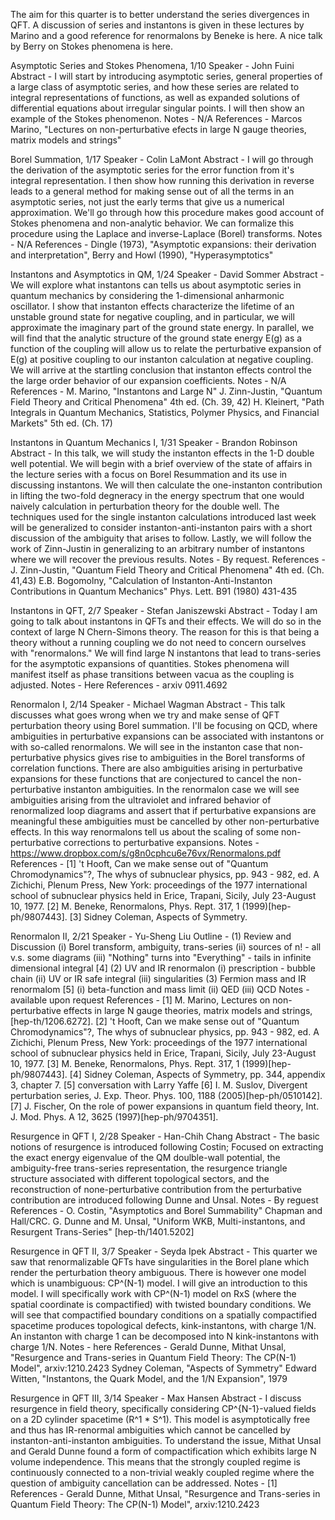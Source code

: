 The aim for this quarter is to better understand the series divergences in QFT. A discussion of series and instantons is given in these lectures by Marino and a good reference for renormalons by Beneke is here. A nice talk by Berry on Stokes phenomena is here.


Asymptotic Series and Stokes Phenomena, 1/10
Speaker - John Fuini
Abstract - I will start by introducing asymptotic series, general properties of a large class of asymptotic series, and how these series are related to integral representations of functions, as well as expanded solutions of differential equations about irregular singular points. I will then show an example of the Stokes phenomenon.
Notes - N/A
References - Marcos Marino, "Lectures on non-perturbative efects in large N gauge theories, matrix models and strings"

Borel Summation, 1/17
Speaker - Colin LaMont
Abstract - I will go through the derivation of the asymptotic series for the error function from it's integral representation. I then show how running this derivation in reverse leads to a general method for making sense out of all the terms in an asymptotic series, not just the early terms that give us a numerical approximation. We'll go through how this procedure makes good account of Stokes phenomena and non-analytic behavior. We can formalize this procedure using the Laplace and inverse-Laplace (Borel) transforms.
Notes - N/A
References - Dingle (1973), "Asymptotic expansions: their derivation and interpretation", Berry and Howl (1990), "Hyperasymptotics"

Instantons and Asymptotics in QM, 1/24
Speaker - David Sommer
Abstract - We will explore what instantons can tells us about asymptotic series in quantum mechanics by considering the 1-dimensional anharmonic oscillator. I show that instanton effects characterize the lifetime of an unstable ground state for negative coupling, and in particular, we will approximate the imaginary part of the ground state energy. In parallel, we will find that the analytic structure of the ground state energy E(g) as a function of the coupling will allow us to relate the perturbative expansion of E(g) at positive coupling to our instanton calculation at negative coupling. We will arrive at the startling conclusion that instanton effects control the the large order behavior of our expansion coefficients.
Notes - N/A
References -
M. Marino, "Instantons and Large N"
J. Zinn-Justin, "Quantum Field Theory and Critical Phenomena" 4th ed. (Ch. 39, 42)
H. Kleinert, "Path Integrals in Quantum Mechanics, Statistics, Polymer Physics, and Financial Markets" 5th ed. (Ch. 17)

Instantons in Quantum Mechanics I, 1/31
Speaker - Brandon Robinson
Abstract - In this talk, we will study the instanton effects in the 1-D double well potential. We will begin with a brief overview of the state of affairs in the lecture series with a focus on Borel Resummation and its use in discussing instantons. We will then calculate the one-instanton contribution in lifting the two-fold degneracy in the energy spectrum that one would naively calculation in perturbation theory for the double well. The techniques used for the single instanton calculations introduced last week will be generalized to consider instanton-anti-instanton pairs with a short discussion of the ambiguity that arises to follow. Lastly, we will follow the work of Zinn-Justin in generalizing to an arbitrary number of instantons where we will recover the previous results.
Notes - By request.
References -
J. Zinn-Justin, "Quantum Field Theory and Critical Phenomena" 4th ed. (Ch. 41,43)
E.B. Bogomolny, "Calculation of Instanton-Anti-Instanton Contributions in Quantum Mechanics" Phys. Lett. B91 (1980) 431-435

Instantons in QFT, 2/7
Speaker - Stefan Janiszewski
Abstract - Today I am going to talk about instantons in QFTs and their effects. We will do so in the context of large N Chern-Simons theory. The reason for this is that being a theory without a running coupling we do not need to concern ourselves with "renormalons." We will find large N instantons that lead to trans-series for the asymptotic expansions of quantities. Stokes phenomena will manifest itself as phase transitions between vacua as the coupling is adjusted.
Notes - Here
References - arxiv 0911.4692

Renormalon I, 2/14
Speaker - Michael Wagman
Abstract - This talk discusses what goes wrong when we try and make sense of QFT perturbation theory using Borel summation. I'll be focusing on QCD, where ambiguities in perturbative expansions can be associated with instantons or with so-called renormalons. We will see in the instanton case that non-perturbative physics gives rise to ambiguities in the Borel transforms of correlation functions. There are also ambiguities arising in perturbative expansions for these functions that are conjectured to cancel the non-perturbative instanton ambiguities. In the renormalon case we will see ambiguities arising from the ultraviolet and infrared behavior of renormalized loop diagrams and assert that if perturbative expansions are meaningful these ambiguities must be cancelled by other non-perturbative effects. In this way renormalons tell us about the scaling of some non-perturbative corrections to perturbative expansions.
Notes - https://www.dropbox.com/s/g8n0cphcu6e76vx/Renormalons.pdf
References -
[1] 't Hooft, Can we make sense out of "Quantum Chromodynamics"?, The whys of subnuclear physics, pp. 943 - 982, ed. A Zichichi, Plenum Press, New York: proceedings of the 1977 international school of subnuclear physics held in Erice, Trapani, Sicily, July 23-August 10, 1977.
[2] M. Beneke, Renormalons, Phys. Rept. 317, 1 (1999)[hep-ph/9807443].
[3] Sidney Coleman, Aspects of Symmetry.

Renormalon II, 2/21
Speaker - Yu-Sheng Liu
Outline -
(1) Review and Discussion
(i) Borel transform, ambiguity, trans-series
(ii) sources of n! - all v.s. some diagrams
(iii) "Nothing" turns into "Everything" - tails in infinite dimensional integral [4]
(2) UV and IR renormalon
(i) prescription - bubble chain
(ii) UV or IR safe integral
(iii) singularities
(3) Fermion mass and IR renormalom [5]
(i) beta-function and mass limit
(ii) QED
(iii) QCD
Notes - available upon request
References -
[1] M. Marino, Lectures on non-perturbative effects in large N gauge theories, matrix models and strings, [hep-th/1206.6272].
[2] 't Hooft, Can we make sense out of "Quantum Chromodynamics"?, The whys of subnuclear physics, pp. 943 - 982, ed. A Zichichi, Plenum Press, New York: proceedings of the 1977 international school of subnuclear physics held in Erice, Trapani, Sicily, July 23-August 10, 1977.
[3] M. Beneke, Renormalons, Phys. Rept. 317, 1 (1999)[hep-ph/9807443].
[4] Sidney Coleman, Aspects of Symmetry, pp. 344, appendix 3, chapter 7.
[5] conversation with Larry Yaffe
[6] I. M. Suslov, Divergent perturbation series, J. Exp. Theor. Phys. 100, 1188 (2005)[hep-ph/0510142].
[7] J. Fischer, On the role of power expansions in quantum field theory, Int. J. Mod. Phys. A 12, 3625 (1997)[hep-ph/9704351].

Resurgence in QFT I, 2/28
Speaker - Han-Chih Chang
Abstract - The basic notions of resurgence is introduced following Costin; Focused on extracting the exact energy eigenvalue of the QM doulble-wall potential, the ambiguity-free trans-series representation, the resurgence triangle structure associated with different topological sectors, and the reconstruction of none-perturbative contribution from the perturbative contribution are introduced following Dunne and Unsal.
Notes - By reguest
References -
O. Costin, "Asymptotics and Borel Summability" Chapman and Hall/CRC.
G. Dunne and M. Unsal, "Uniform WKB, Multi-instantons, and Resurgent Trans-Series" [hep-th/1401.5202]

Resurgence in QFT II, 3/7
Speaker - Seyda Ipek
Abstract - This quarter we saw that renormalizable QFTs have singularities in the Borel plane which render the perturbation theory ambiguous. There is however one model which is unambiguous: CP^(N-1) model. I will give an introduction to this model. I will specifically work with CP^(N-1) model on RxS (where the spatial coordinate is compactified) with twisted boundary conditions. We will see that compactified boundary conditions on a spatially compactified spacetime produces topological defects, kink-instantons, with charge 1/N. An instanton with charge 1 can be decomposed into N kink-instantons with charge 1/N.
Notes - here
References -
Gerald Dunne, Mithat Unsal, "Resurgence and Trans-series in Quantum Field Theory: The CP(N-1) Model", arxiv:1210.2423
Sydney Coleman, "Aspects of Symmetry"
Edward Witten, "Instantons, the Quark Model, and the 1/N Expansion", 1979

Resurgence in QFT III, 3/14
Speaker - Max Hansen
Abstract - I discuss resurgence in field theory, specifically considering CP^{N-1}-valued fields on a 2D cylinder spacetime (R^1 * S^1). This model is asymptotically free and thus has IR-renormal ambiguities which cannot be cancelled by instanton-anti-instanton ambiguities. To understand the issue, Mithat Unsal and Gerald Dunne found a form of compactification which exhibits large N volume independence. This means that the strongly coupled regime is continuously connected to a non-trivial weakly coupled regime where the question of ambiguity cancellation can be addressed.
Notes - [1]
References -
Gerald Dunne, Mithat Unsal, "Resurgence and Trans-series in Quantum Field Theory: The CP(N-1) Model", arxiv:1210.2423

